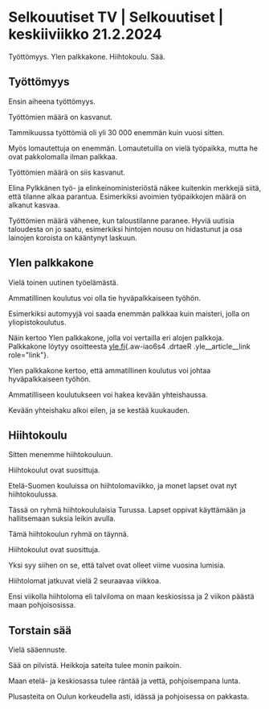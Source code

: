 # Selkouutiset TV \| Selkouutiset \| keskiiviikko 21.2.2024

Työttömyys. Ylen palkkakone. Hiihtokoulu. Sää.

## Työttömyys

Ensin aiheena työttömyys.

Työttömien määrä on kasvanut.

Tammikuussa työttömiä oli yli 30 000 enemmän kuin vuosi sitten.

Myös lomautettuja on enemmän. Lomautetuilla on vielä työpaikka, mutta he ovat pakkolomalla ilman palkkaa.

Työttömien määrä on siis kasvanut.

Elina Pylkkänen työ- ja elinkeinoministeriöstä näkee kuitenkin merkkejä siitä, että tilanne alkaa parantua. Esimerkiksi avoimien työpaikkojen määrä on alkanut kasvaa.

Työttömien määrä vähenee, kun taloustilanne paranee. Hyviä uutisia taloudesta on jo saatu, esimerkiksi hintojen nousu on hidastunut ja osa lainojen koroista on kääntynyt laskuun.

## Ylen palkkakone

Vielä toinen uutinen työelämästä.

Ammatillinen koulutus voi olla tie hyväpalkkaiseen työhön.

Esimerkiksi automyyjä voi saada enemmän palkkaa kuin maisteri, jolla on yliopistokoulutus.

Näin kertoo Ylen palkkakone, jolla voi vertailla eri alojen palkkoja. Palkkakone löytyy osoitteesta [yle.fi](https://yle.fi/a/74-20053544){.aw-iao6s4 .drtaeR .yle__article__link role="link"}.

Ylen palkkakone kertoo, että ammatillinen koulutus voi johtaa hyväpalkkaiseen työhön.

Ammatilliseen koulutukseen voi hakea kevään yhteishaussa.

Kevään yhteishaku alkoi eilen, ja se kestää kuukauden.

## Hiihtokoulu

Sitten menemme hiihtokouluun.

Hiihtokoulut ovat suosittuja.

Etelä-Suomen kouluissa on hiihtolomaviikko, ja monet lapset ovat nyt hiihtokoulussa.

Tässä on ryhmä hiihtokoululaisia Turussa. Lapset oppivat käyttämään ja hallitsemaan suksia leikin avulla.

Tämä hiihtokoulun ryhmä on täynnä.

Hiihtokoulut ovat suosittuja.

Yksi syy siihen on se, että talvet ovat olleet viime vuosina lumisia.

Hiihtolomat jatkuvat vielä 2 seuraavaa viikkoa.

Ensi viikolla hiihtoloma eli talviloma on maan keskiosissa ja 2 viikon päästä maan pohjoisosissa.

## Torstain sää

Vielä sääennuste.

Sää on pilvistä. Heikkoja sateita tulee monin paikoin.

Maan etelä- ja keskiosassa tulee räntää ja vettä, pohjoisempana lunta.

Plusasteita on Oulun korkeudella asti, idässä ja pohjoisessa on pakkasta.

